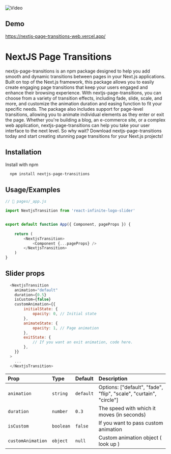 
![Video](https://printeeds.s3.eu-central-1.amazonaws.com/next-s3-uploads/3a592b73-e6e8-4cad-9867-ac19ad48458a/09c063c7455b89b59ba8830f344da0d4.gif)


## Demo

https://nextjs-page-transitions-web.vercel.app/


# NextJS Page Transitions

nextjs-page-transitions is an npm package designed to help you add smooth and dynamic transitions between pages in your Next.js applications. Built on top of the Next.js framework, this package allows you to easily create engaging page transitions that keep your users engaged and enhance their browsing experience. With nextjs-page-transitions, you can choose from a variety of transition effects, including fade, slide, scale, and more, and customize the animation duration and easing function to fit your specific needs. The package also includes support for page-level transitions, allowing you to animate individual elements as they enter or exit the page. Whether you're building a blog, an e-commerce site, or a complex web application, nextjs-page-transitions can help you take your user interface to the next level. So why wait? Download nextjs-page-transitions today and start creating stunning page transitions for your Next.js projects!
## Installation

Install with npm

```bash
  npm install nextjs-page-transitions
```
    
## Usage/Examples

```javascript
// 📂 pages/_app.js

import NextjsTransition from 'react-infinite-logo-slider'


export default function App({ Component, pageProps }) {
    
    return (
        <NextjsTransition>
            <Component {...pageProps} />
        </NextjsTransition>
    )
}              

```


## Slider props

```javascript
  <NextjsTransition
    animation="default"
    duration={0.5}
    isCustom={false}
    customAnimation={{
        initialState: {
            opacity: 0, // Initial state
        },    
        animateState: {
            opacity: 1, // Page animation
        },
        exitState: {
            // If you want an exit animation, code here.
        },
    }}
  >
    ...
  </NextjsTransition>
```

| Prop | Type     | Default     | Description                       |
| :-------- | :------- | :------- | :-------------------------------- |
| `animation`      | `string` |  `default` | Options: ["default", "fade", "flip", "scale", "curtain", "circle"]  | 
| `duration`      | `number` |  `0.3` | The speed with which it moves (in seconds) |
| `isCustom`      | `boolean` |  `false` | If you want to pass custom animation |
| `customAnimation`      | `object` |  `null` | Custom animation object ( look up ) |



